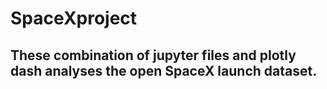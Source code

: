 # SpaceXproject
## These combination of jupyter files and plotly dash analyses the open SpaceX launch dataset.
